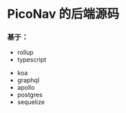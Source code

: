 # PicoNav 的后端源码

### 基于：

-   rollup
-   typescript

*   koa
*   graphql
*   apollo
*   postgres
*   sequelize
